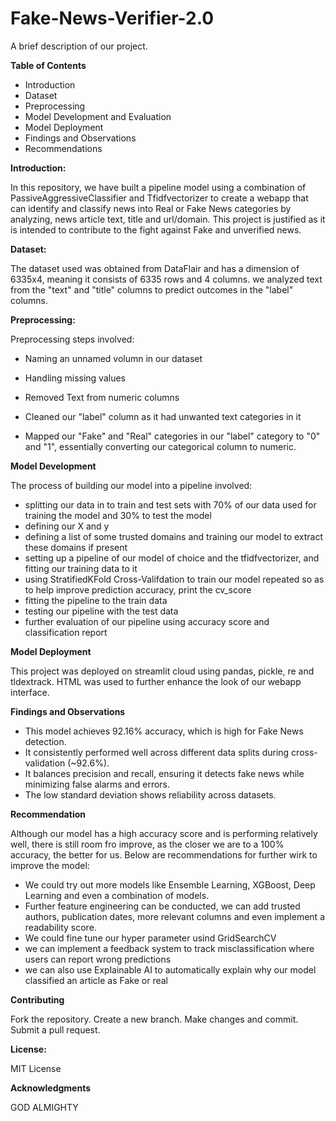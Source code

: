 # Fake-News-Verifier-2.0

A brief description of our project.

**Table of Contents**

* Introduction
* Dataset
* Preprocessing
* Model Development and Evaluation
* Model Deployment
* Findings and Observations
* Recommendations

**Introduction:**

In this repository, we have built a pipeline model using a combination of PassiveAggressiveClassifier and Tfidfvectorizer to create a webapp that can identify and classify news into Real or Fake News categories by analyzing, news article text, title and url/domain. This project is justified as it is intended to contribute to the fight against Fake and unverified news.

**Dataset:**

The dataset used was obtained from DataFlair and has a dimension of 6335x4, meaning it consists of 6335 rows and 4 columns. we analyzed text from the "text" and "title" columns to predict outcomes in the "label" columns.

**Preprocessing:**

Preprocessing steps involved:

* Naming an unnamed volumn in our dataset

* Handling missing values

* Removed Text from numeric columns

* Cleaned our "label" column as it had unwanted text categories in it

* Mapped our "Fake" and "Real" categories in our "label" category to "0" and "1", essentially converting our categorical column to numeric.


**Model Development**

The process of building our model into a pipeline involved:
* splitting our data in to train and test sets with 70% of our data used for training the model and 30% to test the model
* defining our X and y
* defining a list of some trusted domains and training our model to extract these domains if present
* setting up a pipeline of our model of choice and the tfidfvectorizer, and fitting our training data to it
* using StratifiedKFold Cross-Valifdation to train our model repeated so as to help improve prediction accuracy, print the cv_score
* fitting the pipeline to the train data
* testing our pipeline with the test data
* further evaluation of our pipeline using accuracy score and classification report

**Model Deployment**

This project was deployed on streamlit cloud using pandas, pickle, re and tldextrack. HTML was used to further enhance the look of our webapp interface.

**Findings and Observations**

* This model achieves 92.16% accuracy, which is high for Fake News detection.
* It consistently performed well across different data splits during cross-validation (~92.6%).
* It balances precision and recall, ensuring it detects fake news while minimizing false alarms and errors.
* The low standard deviation shows reliability across datasets.
  
**Recommendation**

Although our model has a high accuracy score and is performing relatively well, there is still room fro improve, as the closer we are to a 100% accuracy, the better for us. Below are recommendations for further wirk to improve the model:
* We could try out more models like Ensemble Learning, XGBoost, Deep Learning and even a combination of models.
* Further feature engineering can be conducted, we can add trusted authors, publication dates, more relevant columns and even implement a readability score.
* We could fine tune our hyper parameter usind GridSearchCV
* we can implement a feedback system to track misclassification where users can report wrong predictions
* we can also use Explainable AI to automatically explain why our model classified an article as Fake or real

**Contributing**

Fork the repository.
Create a new branch.
Make changes and commit.
Submit a pull request.

**License:**

MIT License

**Acknowledgments**

GOD ALMIGHTY
